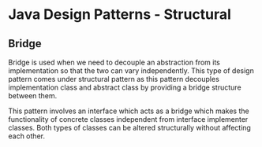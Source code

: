 # Java Design Patterns - Structural

## Bridge
Bridge is used when we need to decouple an abstraction from its implementation so that the two can vary independently. This type of design pattern comes under structural pattern as this pattern decouples implementation class and abstract class by providing a bridge structure between them.

This pattern involves an interface which acts as a bridge which makes the functionality of concrete classes independent from interface implementer classes. Both types of classes can be altered structurally without affecting each other.
